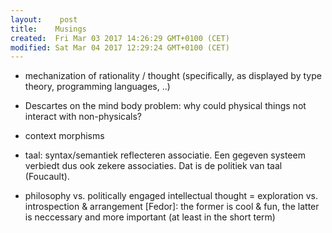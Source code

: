 ```yaml
---
layout:    post
title:    Musings
created:  Fri Mar 03 2017 14:26:29 GMT+0100 (CET)
modified: Sat Mar 04 2017 12:29:24 GMT+0100 (CET)
---
```


- mechanization of rationality / thought (specifically, as displayed by type theory, programming languages, ..)

- Descartes on the mind body problem: why could physical things not interact with non-physicals?

- context morphisms

- taal: syntax/semantiek reflecteren associatie.
Een gegeven systeem verbiedt dus ook zekere associaties. Dat is de politiek van taal (Foucault).

- philosophy vs. politically engaged intellectual thought = exploration vs. introspection & arrangement [Fedor]: the former is cool & fun, the latter is neccessary and more important (at least in the short term)